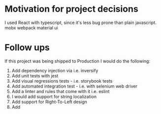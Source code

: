# Motivation for project decisions
I used React with typescript, since it's less bug prone than plain javascript. 
mobx
webpack
material ui 
# Follow ups
If this project was being shipped to Production I would do the following:

1. Add dependency injection via i.e. inversify
2. Add unit tests with jest
3. Add visual regressions tests - i.e. storybook tests
4. Add automated integration test - i.e. with selenium web driver
5. Add a linter and rules that come with it i.e. eslint
6. I would add support for string localization
7. Add support for Right-To-Left design 
8. Add